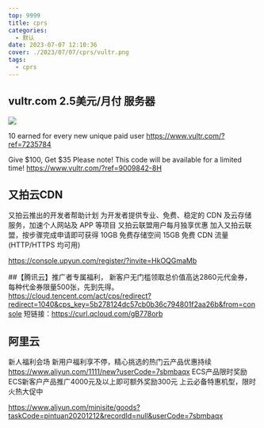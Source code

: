 ```yaml
---
top: 9999
title: cprs
categories:
  - 默认
date: 2023-07-07 12:10:36
cover: ./2023/07/07/cprs/vultr.png
tags:
  - cprs
---
```



## vultr.com 2.5美元/月付 服务器

<img src="{% asset_path vultr.png  This is an example image %}">

<!-- more -->

10 earned for every new unique paid user
https://www.vultr.com/?ref=7235784

Give $100, Get $35
Please note! This code will be available for a limited time!
https://www.vultr.com/?ref=9009842-8H




## 又拍云CDN


又拍云推出的开发者帮助计划
为开发者提供专业、免费、稳定的 CDN 及云存储服务，加速个人网站及 APP 等项目
又拍云联盟用户每月独享优惠
加入又拍云联盟，按步骤完成申请即可获得
10GB
免费存储空间
15GB
免费 CDN 流量(HTTP/HTTPS 均可用)

https://console.upyun.com/register/?invite=HkOQGmaMb




##【腾讯云】推广者专属福利，
新客户无门槛领取总价值高达2860元代金券，每种代金券限量500张，先到先得。
https://cloud.tencent.com/act/cps/redirect?redirect=1040&cps_key=5b278124dc57cb0b36c794801f2aa26b&from=console
短链接：https://curl.qcloud.com/gB778orb


## 阿里云
新人福利会场
新用户福利享不停，精心挑选的热门云产品优惠持续
https://www.aliyun.com/1111/new?userCode=7sbmbaqx
ECS产品限时奖励
ECS新客户产品推广4000元及以上即可额外奖励300元
上云必备特惠机型，限时火热大促中

https://www.aliyun.com/minisite/goods?taskCode=pintuan20201212&recordId=null&userCode=7sbmbaqx


